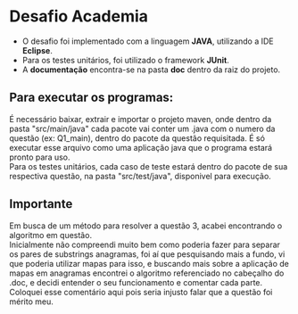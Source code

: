# Desafio Academia

* O desafio foi implementado com a linguagem **JAVA**, utilizando a IDE **Eclipse**. 
* Para os testes unitários, foi utilizado o framework **JUnit**.
* A **documentação** encontra-se na pasta **doc** dentro da raiz do projeto.


## Para executar os programas:
É necessário baixar, extrair e importar o projeto maven, onde dentro da pasta "src/main/java" cada pacote vai conter um .java com o numero da questão (ex: Q1_main), dentro do pacote da questão requisitada. É só executar esse arquivo como uma aplicação java que o programa estará pronto para uso.  
Para os testes unitários, cada caso de teste estará dentro do pacote de sua respectiva questão, na pasta "src/test/java", disponivel para execução.  

## Importante
Em busca de um método para resolver a questão 3, acabei encontrando o algoritmo em questão.  
Inicialmente não compreendi muito bem como poderia fazer para separar os pares de substrings anagramas, foi aí que pesquisando mais a fundo, vi que poderia utilizar mapas para isso, e buscando mais sobre a aplicação de mapas em anagramas encontrei o algoritmo referenciado no cabeçalho do .doc, e decidi entender o seu funcionamento e comentar cada parte.  
Coloquei esse comentário aqui pois seria injusto falar que a questão foi mérito meu.


